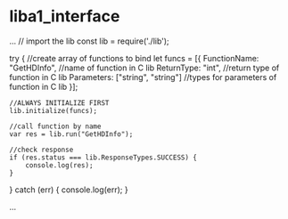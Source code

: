 # liba1_interface

...
// import the lib
const lib = require('./lib');


try {
    //create array of functions to bind
    let funcs = [{
        FunctionName: "GetHDInfo", //name of function in C lib
        ReturnType: "int", //return type of function in C lib
        Parameters: ["string", "string"] //types for parameters of function in C lib
    }];

    //ALWAYS INITIALIZE FIRST 
    lib.initialize(funcs);

    //call function by name
    var res = lib.run("GetHDInfo");

    //check response
    if (res.status === lib.ResponseTypes.SUCCESS) {
        console.log(res);
    }
}
catch (err) {
    console.log(err);
}

...

